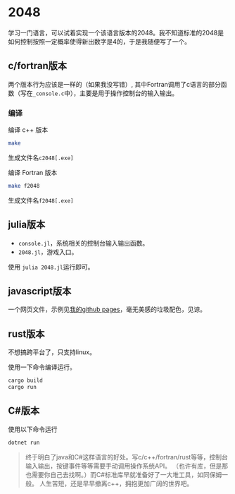 # 2048

学习一门语言，可以试着实现一个该语言版本的2048。我不知道标准的2048是如何控制按照一定概率使得新出数字是4的，于是我随便写了一个。

## c/fortran版本

两个版本行为应该是一样的（如果我没写错）, 其中Fortran调用了c语言的部分函数（写在`_console.c`中），主要是用于操作控制台的输入输出。

### 编译

编译 c++ 版本
```bash
make
```
生成文件名`c2048[.exe]`

编译 Fortran 版本
```bash
make f2048
```
生成文件名`f2048[.exe]`

## julia版本

- `console.jl`，系统相关的控制台输入输出函数。
- `2048.jl`，游戏入口。

使用 `julia 2048.jl`运行即可。

## javascript版本

一个网页文件，示例见[我的github pages](https://0382.github.io/game/2048.html)，毫无美感的垃圾配色，见谅。

## rust版本

不想搞跨平台了，只支持linux。

使用一下命令编译运行。
```bash
cargo build
cargo run
```

## C#版本

使用以下命令运行
```bash
dotnet run
```

> 终于明白了java和C#这样语言的好处。写c/c++/fortran/rust等等，控制台输入输出，按键事件等等需要手动调用操作系统API。
> （也许有库，但是那也需要你自己去找啊。）而C#标准库早就准备好了一大堆工具，如同保姆一般。
> 人生苦短，还是早早撤离c++，拥抱更加广阔的世界吧。